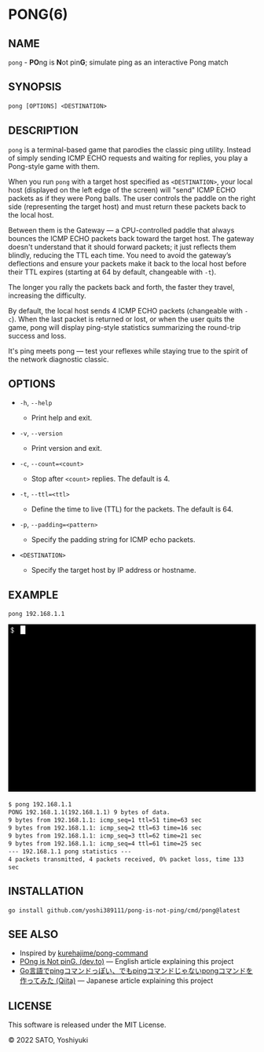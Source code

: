 # PONG(6)

## NAME

`pong` - **PO**ng is **N**ot pin**G**; simulate ping as an interactive Pong match

## SYNOPSIS

```txt
pong [OPTIONS] <DESTINATION>
```

## DESCRIPTION

`pong` is a terminal-based game that parodies the classic ping utility. Instead of simply sending ICMP ECHO requests and waiting for replies, you play a Pong-style game with them.

When you run `pong` with a target host specified as `<DESTINATION>`, your local host (displayed on the left edge of the screen) will "send" ICMP ECHO packets as if they were Pong balls. The user controls the paddle on the right side (representing the target host) and must return these packets back to the local host.

Between them is the Gateway — a CPU-controlled paddle that always bounces the ICMP ECHO packets back toward the target host. The gateway doesn't understand that it should forward packets; it just reflects them blindly, reducing the TTL each time. You need to avoid the gateway’s deflections and ensure your packets make it back to the local host before their TTL expires (starting at 64 by default, changeable with `-t`).

The longer you rally the packets back and forth, the faster they travel, increasing the difficulty.

By default, the local host sends 4 ICMP ECHO packets (changeable with `-c`). When the last packet is returned or lost, or when the user quits the game, pong will display ping-style statistics summarizing the round-trip success and loss.

It's ping meets pong — test your reflexes while staying true to the spirit of the network diagnostic classic.

## OPTIONS

- `-h`, `--help`
  - Print help and exit.

- `-v`, `--version`
  - Print version and exit.

- `-c`, `--count=<count>`
  - Stop after `<count>` replies. The default is 4.

- `-t`, `--ttl=<ttl>`
  - Define the time to live (TTL) for the packets. The default is 64.

- `-p`, `--padding=<pattern>`
  - Specify the padding string for ICMP echo packets.

- `<DESTINATION>`
  - Specify the target host by IP address or hostname.

## EXAMPLE

```shell
pong 192.168.1.1
```

![pong](./docs/pong.gif)

```console
$ pong 192.168.1.1
PONG 192.168.1.1(192.168.1.1) 9 bytes of data.
9 bytes from 192.168.1.1: icmp_seq=1 ttl=51 time=63 sec
9 bytes from 192.168.1.1: icmp_seq=2 ttl=63 time=16 sec
9 bytes from 192.168.1.1: icmp_seq=3 ttl=62 time=21 sec
9 bytes from 192.168.1.1: icmp_seq=4 ttl=61 time=25 sec
--- 192.168.1.1 pong statistics ---
4 packets transmitted, 4 packets received, 0% packet loss, time 133 sec
```

## INSTALLATION

```shell
go install github.com/yoshi389111/pong-is-not-ping/cmd/pong@latest
```

## SEE ALSO

- Inspired by [kurehajime/pong-command](https://github.com/kurehajime/pong-command)
- [POng is Not pinG. (dev.to)](https://dev.to/yoshi389111/pong-is-not-ping-323d) ― English article explaining this project
- [Go言語でpingコマンドっぽい、でもpingコマンドじゃないpongコマンドを作ってみた (Qiita)](https://qiita.com/yoshi389111/items/a289f1c470616c5f10c4) ― Japanese article explaining this project

## LICENSE

This software is released under the MIT License.

&copy; 2022 SATO, Yoshiyuki
